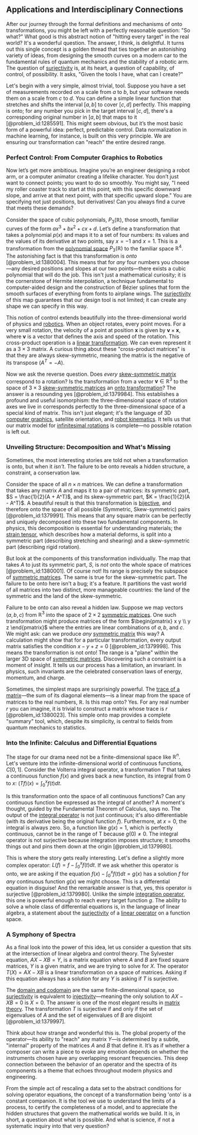 ## Applications and Interdisciplinary Connections

After our journey through the formal definitions and mechanisms of onto transformations, you might be left with a perfectly reasonable question: "So what?" What good is this abstract notion of "hitting every target" in the real world? It's a wonderful question. The answer, I think, is delightful. It turns out this single concept is a golden thread that ties together an astonishing variety of ideas, from designing the smooth curves on a modern car to the fundamental rules of quantum mechanics and the stability of a robotic arm. The question of [surjectivity](@article_id:148437) is, at its heart, a question of capability, of control, of possibility. It asks, "Given the tools I have, what can I create?"

Let's begin with a very simple, almost trivial, tool. Suppose you have a set of measurements recorded on a scale from $a$ to $b$, but your software needs them on a scale from $c$ to $d$. You can define a simple linear function that stretches and shifts the interval $[a, b]$ to cover $[c, d]$ perfectly. This mapping is onto; for any number you pick in the target interval $[c, d]$, there's a corresponding original number in $[a, b]$ that maps to it [@problem_id:1285591]. This might seem obvious, but it’s the most basic form of a powerful idea: perfect, predictable control. Data normalization in machine learning, for instance, is built on this very principle. We are ensuring our transformation can "reach" the entire desired range.

### Perfect Control: From Computer Graphics to Robotics

Now let’s get more ambitious. Imagine you’re an engineer designing a robot arm, or a computer animator creating a lifelike character. You don’t just want to connect points; you want to do so smoothly. You might say, "I need my roller coaster track to start at this point, with this specific downward slope, and arrive at that next point, with that specific upward slope." You are specifying not just positions, but derivatives! Can you always find a curve that meets these demands?

Consider the space of cubic polynomials, $P_3(\mathbb{R})$, those smooth, familiar curves of the form $ax^3+bx^2+cx+d$. Let’s define a transformation that takes a polynomial $p(x)$ and maps it to a set of four numbers: its values and the values of its derivative at two points, say $x=-1$ and $x=1$. This is a transformation from the [polynomial space](@article_id:269411) $P_3(\mathbb{R})$ to the familiar space $\mathbb{R}^4$. The astonishing fact is that this transformation is *onto* [@problem_id:1380004]. This means that for *any* four numbers you choose—any desired positions and slopes at our two points—there exists a cubic polynomial that will do the job. This isn't just a mathematical curiosity; it is the cornerstone of Hermite interpolation, a technique fundamental to computer-aided design and the construction of Bézier splines that form the smooth surfaces of everything from fonts to airplane wings. The [surjectivity](@article_id:148437) of this map guarantees that our design tool is not limited; it can create any shape we can specify in this way.

This notion of control extends beautifully into the three-dimensional world of physics and [robotics](@article_id:150129). When an object rotates, every point moves. For a very small rotation, the velocity of a point at position $\mathbf{x}$ is given by $\mathbf{v} \times \mathbf{x}$, where $\mathbf{v}$ is a vector that defines the axis and speed of the rotation. This cross-product operation is a [linear transformation](@article_id:142586). We can even represent it as a $3 \times 3$ matrix. A curious thing about these "cross-product matrices" is that they are always skew-symmetric, meaning the matrix is the negative of its transpose ($A^T = -A$).

Now we ask the reverse question. Does *every* [skew-symmetric matrix](@article_id:155504) correspond to a rotation? Is the transformation from a vector $\mathbf{v} \in \mathbb{R}^3$ to the space of $3 \times 3$ [skew-symmetric matrices](@article_id:194625) an [onto transformation](@article_id:154432)? The answer is a resounding yes [@problem_id:1379984]. This establishes a profound and useful isomorphism: the three-dimensional space of rotation axes we live in corresponds perfectly to the three-dimensional space of a special kind of matrix. This isn't just elegant; it's the language of 3D [computer graphics](@article_id:147583), satellite orientation, and [robot kinematics](@article_id:262158). It tells us that our matrix model for [infinitesimal rotations](@article_id:166141) is complete—no possible rotation is left out.

### Unveiling Structure: Decomposition and What's Missing

Sometimes, the most interesting stories are told not when a transformation is onto, but when it *isn't*. The failure to be onto reveals a hidden structure, a constraint, a conservation law.

Consider the space of all $n \times n$ matrices. We can define a transformation that takes any matrix $A$ and maps it to a pair of matrices: its symmetric part, $S = \frac{1}{2}(A + A^T)$, and its skew-symmetric part, $K = \frac{1}{2}(A - A^T)$. A beautiful result is that this transformation is [bijective](@article_id:190875), and therefore onto the space of all possible (Symmetric, Skew-symmetric) pairs [@problem_id:1379991]. This means that any square matrix can be perfectly and uniquely decomposed into these two fundamental components. In physics, this decomposition is essential for understanding materials; the [strain tensor](@article_id:192838), which describes how a material deforms, is split into a symmetric part (describing stretching and shearing) and a skew-symmetric part (describing rigid rotation).

But look at the components of this transformation individually. The map that takes $A$ to just its symmetric part, $S$, is *not* onto the whole space of matrices [@problem_id:1380001]. Of course not! Its range is precisely the subspace of [symmetric matrices](@article_id:155765). The same is true for the skew-symmetric part. The failure to be onto here isn't a bug; it's a feature. It partitions the vast world of all matrices into two distinct, more manageable countries: the land of the symmetric and the land of the skew-symmetric.

Failure to be onto can also reveal a hidden law. Suppose we map vectors $(a, b, c)$ from $\mathbb{R}^3$ into the space of $2 \times 2$ [symmetric matrices](@article_id:155765). One such transformation might produce matrices of the form $\begin{pmatrix} x  y \\ y  z \end{pmatrix}$ where the entries are linear combinations of $a, b,$ and $c$. We might ask: can we produce *any* [symmetric matrix](@article_id:142636) this way? A calculation might show that for a particular transformation, every output matrix satisfies the condition $x-y+z = 0$ [@problem_id:1379998]. This means the transformation is not onto! The range is a "plane" within the larger 3D space of [symmetric matrices](@article_id:155765). Discovering such a constraint is a moment of insight. It tells us our process has a limitation, an invariant. In physics, such invariants are the celebrated conservation laws of energy, momentum, and charge.

Sometimes, the simplest maps are surprisingly powerful. The [trace of a matrix](@article_id:139200)—the sum of its diagonal elements—is a linear map from the space of matrices to the real numbers, $\mathbb{R}$. Is this map onto? Yes. For any real number $r$ you can imagine, it is trivial to construct a matrix whose trace is $r$ [@problem_id:1380023]. This simple onto map provides a complete "summary" tool, which, despite its simplicity, is central to fields from quantum mechanics to statistics.

### Into the Infinite: Calculus and Differential Equations

The stage for our drama need not be a finite-dimensional space like $\mathbb{R}^n$. Let's venture into the infinite-dimensional world of continuous functions, $C[0,1]$. Consider the Volterra integral operator, a transformation $T$ that takes a continuous function $f(x)$ and gives back a new function, its integral from $0$ to $x$: $(Tf)(x) = \int_0^x f(t) dt$.

Is this transformation onto the space of all continuous functions? Can any continuous function be expressed as the integral of another? A moment's thought, guided by the Fundamental Theorem of Calculus, says no. The output of the [integral operator](@article_id:147018) is not just continuous; it's also differentiable (with its derivative being the original function $f$). Furthermore, at $x=0$, the integral is always zero. So, a function like $g(x) = 1$, which is perfectly continuous, cannot be in the range of T because $g(0) \neq 0$. The integral operator is not surjective because integration imposes structure; it smooths things out and pins them down at the origin [@problem_id:1379980].

This is where the story gets really interesting. Let's define a slightly more complex operator: $L(f) = f - \int_0^x f(t) dt$. If we ask whether this operator is onto, we are asking if the equation $f(x) - \int_0^x f(t) dt = g(x)$ has a solution $f$ for *any* continuous function $g(x)$ we might choose. This is a differential equation in disguise! And the remarkable answer is that, yes, this operator *is* surjective [@problem_id:1379980]. Unlike the simple [integration operator](@article_id:271761), this one is powerful enough to reach every target function $g$. The ability to solve a whole class of differential equations is, in the language of linear algebra, a statement about the [surjectivity](@article_id:148437) of a [linear operator](@article_id:136026) on a function space.

### A Symphony of Spectra

As a final look into the power of this idea, let us consider a question that sits at the intersection of linear algebra and control theory. The Sylvester equation, $AX - XB = Y$, is a matrix equation where $A$ and $B$ are fixed square matrices, $Y$ is a given matrix, and we are trying to solve for $X$. The operator $T(X) = AX - XB$ is a linear transformation on a space of matrices. Asking if this equation always has a solution for any $Y$ is asking if $T$ is surjective.

The [domain and codomain](@article_id:158806) are the same finite-dimensional space, so [surjectivity](@article_id:148437) is equivalent to [injectivity](@article_id:147228)—meaning the only solution to $AX - XB = 0$ is $X=0$. The answer is one of the most elegant results in [matrix theory](@article_id:184484). The transformation $T$ is surjective if and only if the set of eigenvalues of $A$ and the set of eigenvalues of $B$ are disjoint [@problem_id:1379997].

Think about how strange and wonderful this is. The global property of the operator—its ability to "reach" any matrix $Y$—is determined by a subtle, "internal" property of the matrices $A$ and $B$ that define it. It’s as if whether a composer can write a piece to evoke any emotion depends on whether the instruments chosen have any overlapping resonant frequencies. This deep connection between the behavior of an operator and the spectra of its components is a theme that echoes throughout modern physics and engineering.

From the simple act of rescaling a data set to the abstract conditions for solving operator equations, the concept of a transformation being 'onto' is a constant companion. It is the tool we use to understand the limits of a process, to certify the completeness of a model, and to appreciate the hidden structures that govern the mathematical worlds we build. It is, in short, a question about what is possible. And what is science, if not a systematic inquiry into that very question?